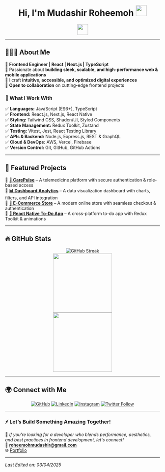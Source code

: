 <h1 align="center">Hi, I'm Mudashir Roheemoh <img src="https://media.giphy.com/media/hvRJCLFzcasrR4ia7z/giphy.gif" width="35"></h1>

<p align="center">
  <img src="https://media.giphy.com/media/hvRJCLFzcasrR4ia7z/giphy.gif" width="35">
</p>

---

## 💁🏽‍♂️ About Me  
🔹 **Frontend Engineer | React | Next.js | TypeScript**  
🔹 Passionate about **building sleek, scalable, and high-performance web & mobile applications**  
🔹 I craft **intuitive, accessible, and optimized digital experiences**  
🔹 **Open to collaboration** on cutting-edge frontend projects  

### 🚀 What I Work With  
✅ **Languages:** JavaScript (ES6+), TypeScript  
✅ **Frontend:** React.js, Next.js, React Native  
✅ **Styling:** Tailwind CSS, Shadcn/UI, Styled Components  
✅ **State Management:** Redux Toolkit, Zustand  
✅ **Testing:** Vitest, Jest, React Testing Library  
✅ **APIs & Backend:** Node.js, Express.js, REST & GraphQL  
✅ **Cloud & DevOps:** AWS, Vercel, Firebase  
✅ **Version Control:** Git, GitHub, GitHub Actions  

---

## 📌 Featured Projects  
🔹 **[🚀 CarePulse](https://github.com/oluwabukola2610/carepulse)** – A telemedicine platform with secure authentication & role-based access  
🔹 **[📊 Dashboard Analytics](https://github.com/oluwabukola2610/dashboard-analytics)** – A data visualization dashboard with charts, filters, and API integration  
🔹 **[🛒 E-Commerce Store](https://github.com/oluwabukola2610/ecommerce-store)** – A modern online store with seamless checkout & authentication  
🔹 **[📱 React Native To-Do App](https://github.com/oluwabukola2610/react-native-todo)** – A cross-platform to-do app with Redux Toolkit & animations  

---

## 🔥 GitHub Stats  
<p align="center">
  <img src="https://github-readme-streak-stats.herokuapp.com?user=oluwabukola2610&theme=merko&hide_border=true" alt="GitHub Streak"/>
  <br/>
  <img src="https://github-readme-stats.vercel.app/api?username=oluwabukola2610&show_icons=true&count_private=true&theme=algolia" height="192px"/>
  <br/>
  <img src="https://github-readme-stats.vercel.app/api/top-langs?username=oluwabukola2610&langs_count=10&show_icons=true&layout=compact&theme=algolia" height="192px"/>
</p>

---

## 🌍 Connect with Me  
<p align="center">
	<a href="https://github.com/oluwabukola2610"><img src="https://img.shields.io/badge/GitHub-%23121011.svg?style=plastic&logo=GitHub&logoColor=white" alt="GitHub"/></a>
	<a href="https://www.linkedin.com/in/mudashir/"><img src="https://img.shields.io/badge/LinkedIn-%230A66C2.svg?style=plastic&logo=linkedin&logoColor=white" alt="LinkedIn"/></a>
	<a href="https://www.instagram.com/___rhoy.o/"><img src="https://img.shields.io/badge/Instagram-%23E4405F.svg?plastic&logo=Instagram&logoColor=white" alt="Instagram"/></a>
	<a href="https://twitter.com/bukkiescode"><img alt="Twitter Follow" src="https://img.shields.io/badge/Twitter-%231DA1F2.svg?style=plastic&logo=Twitter&logoColor=white"></a>
</p>

---

### ⚡ **Let’s Build Something Amazing Together!**  

🚀 *If you're looking for a developer who blends performance, aesthetics, and best practices in frontend development, let's connect!*  
📧 **roheemohmudashir@gmail.com**  
🌐 [Portfolio](https://bukkycode.vercel.app)  

---

_Last Edited on: 03/04/2025_
